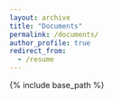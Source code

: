 ```yaml
---
layout: archive
title: "Documents"
permalink: /documents/
author_profile: true
redirect_from:
  - /resume
---
```


{% include base_path %}







